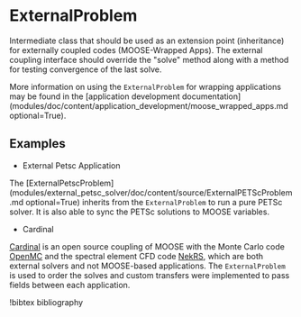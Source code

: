 # ExternalProblem

Intermediate class that should be used as an extension point (inheritance) for externally
coupled codes (MOOSE-Wrapped Apps). The external coupling interface should override the
"solve" method along with a method for testing convergence of the last solve.

More information on using the `ExternalProblem` for wrapping applications may be found
in the [application development documentation](modules/doc/content/application_development/moose_wrapped_apps.md optional=True).

## Examples

- External Petsc Application


The [ExternalPetscProblem](modules/external_petsc_solver/doc/content/source/ExternalPETScProblem.md optional=True)
inherits from the `ExternalProblem` to run a pure PETSc solver. It is also able to sync the PETSc solutions
to MOOSE variables.

- Cardinal


[Cardinal](https://github.com/neams-th-coe/cardinal) is an open source coupling of MOOSE with the Monte Carlo
code [OpenMC](https://github.com/openmc-dev/openmc) and the spectral element CFD code
[NekRS](https://github.com/Nek5000/nekRS), which are both
external solvers and not MOOSE-based applications.
The `ExternalProblem` is used to order the solves and custom transfers were implemented to
pass fields between each application.


!bibtex bibliography
